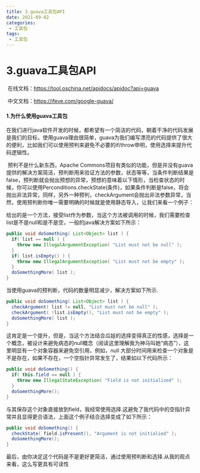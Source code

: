 ```yaml
---
title: 3.guava工具包API
date: 2021-09-02 
categories:
 - 工具包
tags:
 - 工具包
---
```


# 3.guava工具包API



​		在线文档：https://tool.oschina.net/apidocs/apidoc?api=guava



​		中文文档：https://ifeve.com/google-guava/



#### 1.为什么使用guava工具包

​		在我们进行java软件开发的时候，都希望有一个简洁的代码，朝着干净的代码发展是我们的目标，使用guava理由很简单，guava为我们编写漂亮的代码提供了很大的便利，比如我们可以使用预判来避免不必要的if/throw申明，使用选择来提升代码逻辑性。

​		预判不是什么新东西，Apache Commons项目有类似的功能，但是并没有guava提供的解决方案简洁，预判断用来验证方法的参数，状态等等，当条件判断结果是false，预判断就会抛出预想的异常，预想的意味着以下情形，当检查状态的时候，你可以使用Perconditions.checkState(条件)，如果条件判断是false，将会抛出非法异常，同样，另外一种预判，checkArgument会抛出非法参数异常，当然，使用预判断你唯一需要明确的时候就是使用静态导入，让我们来看一个例子：



给出的是一个方法，接受list作为参数，当这个方法被调用的时候，我们需要检查list是不是null和是不是空，一般的java解决方案如下所示：

```java
public void doSomething( List<Object> list ) {
  if( list == null ) {
    throw new IllegalArgumentException( "List must not be null" );
  }
  if( list.isEmpty() ) {
    throw new IllegalArgumentException( "List must not be empty" );
  }
  doSomethingMore( list );
}
```



当使用guava的预判断，代码的数量明显减少，解决方案如下所示.

```java
public void doSomething( List<Object> list ) {
  checkArgument( list != null, "List must not be null" );
  checkArgument( !list.isEmpty(), "List must not be empty" );
  doSomethingMore( list );
}
```



​		这肯定是一个提升，但是，当这个方法结合瓜娃的选择变得真正的性感，选择是一个概念，被设计来避免病态的null概念（阅读这里理解我为神马叫她“病态”），这里明显有一个对象容器来避免空引用，例如，null 大部分时间用来检查一个对象是不是存在，如果不存在，一个空指针异常发生了，结果如以下代码所示：

```java
public void doSomething() {
  if( this.field == null ) {
    throw new IllegalStateException( "Field is not initialized" );
  }
  doSomethingMore();
}
```



与其保存这个对象直接放到field，我经常使用选择.这避免了我代码中的空指针异常并且显得更合语法，上面这个例子结合选择变成了如下所示：

```java
public void doSomething() {
  checkState( field.isPresent(), "Argument is not initialied" );
  doSomethingMore();
}
```



最后，由你决定这个代码是不是更好更简洁，通过使用预判断和选择.从我的观点来看，这么写更具有可读性









​	

















